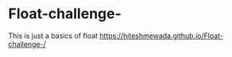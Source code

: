 # Float-challenge-
This is just a basics of float 
https://hiteshmewada.github.io/Float-challenge-/
